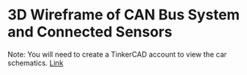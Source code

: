# 3D Wireframe of CAN Bus System and Connected Sensors

Note: You will need to create a TinkerCAD account to view the car schematics.
[Link](https://www.tinkercad.com/things/adX3NKWnNtG-glorious-curcan/edit?sharecode=MVYOMvBuhvksoCXYeCq7BZpgEiGqx4a9Eiq0rYggdns)